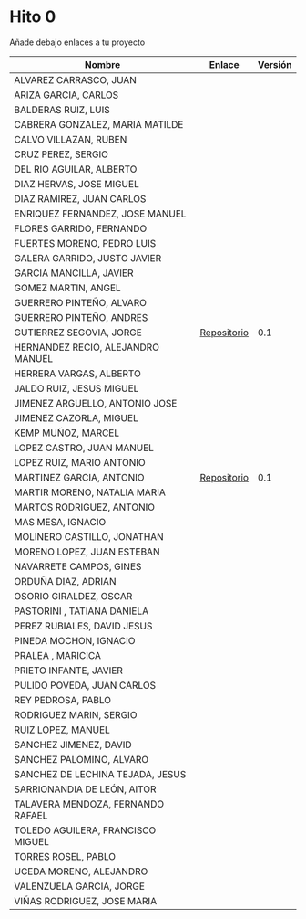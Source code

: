 # Hito 0

Añade debajo enlaces a tu proyecto

| Nombre | Enlace | Versión |
|--------|--------|---------|
| ALVAREZ CARRASCO, JUAN| | |
| ARIZA GARCIA, CARLOS| | |
| BALDERAS RUIZ, LUIS| | |
| CABRERA GONZALEZ, MARIA MATILDE| | |
| CALVO VILLAZAN, RUBEN| | |
| CRUZ PEREZ, SERGIO| | |
| DEL RIO AGUILAR, ALBERTO| | |
| DIAZ HERVAS, JOSE MIGUEL| | |
| DIAZ RAMIREZ, JUAN CARLOS| | |
| ENRIQUEZ FERNANDEZ, JOSE MANUEL| | |
| FLORES GARRIDO, FERNANDO| | |
| FUERTES MORENO, PEDRO LUIS| | |
| GALERA GARRIDO, JUSTO JAVIER| | |
| GARCIA MANCILLA, JAVIER| | |
| GOMEZ MARTIN, ANGEL| | |
| GUERRERO PINTEÑO, ALVARO| | |
| GUERRERO PINTEÑO, ANDRES| | |
| GUTIERREZ SEGOVIA, JORGE|[Repositorio](https://github.com/Saytes/BirtBot) |0.1|
| HERNANDEZ RECIO, ALEJANDRO MANUEL| | |
| HERRERA VARGAS, ALBERTO| | |
| JALDO RUIZ, JESUS MIGUEL| | |
| JIMENEZ ARGUELLO, ANTONIO JOSE| | |
| JIMENEZ CAZORLA, MIGUEL| | |
| KEMP MUÑOZ, MARCEL| | |
| LOPEZ CASTRO, JUAN MANUEL| | |
| LOPEZ RUIZ, MARIO ANTONIO| | |
| MARTINEZ GARCIA, ANTONIO|[Repositorio](https://github.com/antoniomg89/Project-Z) |0.1|
| MARTIR MORENO, NATALIA MARIA| | |
| MARTOS RODRIGUEZ, ANTONIO| | |
| MAS MESA, IGNACIO| | |
| MOLINERO CASTILLO, JONATHAN| | |
| MORENO LOPEZ, JUAN ESTEBAN| | |
| NAVARRETE CAMPOS, GINES| | |
| ORDUÑA DIAZ, ADRIAN| | |
| OSORIO GIRALDEZ, OSCAR| | |
| PASTORINI , TATIANA DANIELA| | |
| PEREZ RUBIALES, DAVID JESUS| | |
| PINEDA MOCHON, IGNACIO| | |
| PRALEA , MARICICA| | |
| PRIETO INFANTE, JAVIER| | |
| PULIDO POVEDA, JUAN CARLOS| | |
| REY PEDROSA, PABLO| | |
| RODRIGUEZ MARIN, SERGIO| | |
| RUIZ LOPEZ, MANUEL| | |
| SANCHEZ JIMENEZ, DAVID| | |
| SANCHEZ PALOMINO, ALVARO| | |
| SANCHEZ DE LECHINA TEJADA, JESUS| | |
| SARRIONANDIA DE LEÓN, AITOR| | |
| TALAVERA MENDOZA, FERNANDO RAFAEL| | |
| TOLEDO AGUILERA, FRANCISCO MIGUEL| | |
| TORRES ROSEL, PABLO| | |
| UCEDA MORENO, ALEJANDRO| | |
| VALENZUELA GARCIA, JORGE| | |
| VIÑAS RODRIGUEZ, JOSE MARIA
